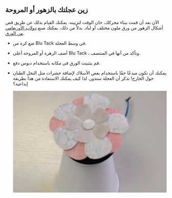 ## زين عجلتك بالزهور أو المروحة

الآن بعد أن قمت ببناء محركك، حان الوقت لتزيينه. يمكنك القيام بذلك عن طريق قص أشكال الزهور من ورق ملون مختلف أو لباد. بدلاً من ذلك، يمكنك صنع [دولاب الأوريغامي من الورق](http://www.wikihow.com/Make-an-Origami-Pinwheel).

- ضع كرة من Blu Tack في وسط العجلة.

- أضف الزهرة أو المروحة أعلى Blu Tack ، وتأكد من أنها في المنتصف.

- قم بتثبيت الورق في مكانه باستخدام دبوس دفع.

- يمكنك أن تكون مبدعًا حقًا باستخدام بعض الأسلاك لإضافة حشرات مثل النحل الطنان حول الخارج! تذكر أن العجلة ستدور، لذا كيف يمكنك الاستفادة من هذا بطريقة إبداعية؟
    
    ![كوب مزين بالزهور](images/flower-cup.png)